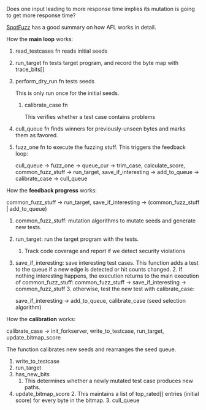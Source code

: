 Does one input leading to more response time implies its mutation is going to get more response time?

[SpotFuzz](https://www.mdpi.com/2079-9292/10/24/3142/htm) has a good summary on how AFL works in detail.

How the **main loop** works:



1. read_testcases fn reads initial seeds
2. run_target fn tests target program, and record the byte map with trace_bits[]
3. perform_dry_run fn tests seeds 

    This is only run once for the initial seeds.

    1. calibrate_case fn

        This verifies whether a test case contains problems

4. cull_queue fn finds winners for previously-unseen bytes and marks them as favored.
5. fuzz_one fn to execute the fuzzing stuff. This triggers the feedback loop:

	

	cull_queue -> fuzz_one -> queue_cur -> trim_case, calculate_score, common_fuzz_stuff -> run_target, save_if_interesting -> add_to_queue -> calibrate_case -> cull_queue



How the **feedback progress** works:

common_fuzz_stuff -> run_target, save_if_interesting -> (common_fuzz_stuff | add_to_queue)



1. common_fuzz_stuff: mutation algorithms to mutate seeds and generate new tests.
2. run_target: run the target program with the tests.
    1. Track code coverage and report if we detect security violations
3. save_if_interesting: save interesting test cases. This function adds a test to the queue if a new edge is detected or hit counts changed.
    2. If nothing interesting happens, the execution returns to the main execution of common_fuzz_stuff: common_fuzz_stuff -> save_if_interesting -> common_fuzz_stuff
    3. otherwise, test the new test with calibrate_case:

    save_if_interesting -> add_to_queue, calibrate_case (seed selection algorithm)




How the **calibration** works:

calibrate_case -> init_forkserver, write_to_testcase, run_target, update_bitmap_score

The function calibrates new seeds and rearranges the seed queue.



1. write_to_testcase
2. run_target
3. has_new_bits
    1. This determines whether a newly mutated test case produces new paths.
4. update_bitmap_score
    2. This maintains a list of top_rated[] entries (initial score) for every byte in the bitmap.
    3. cull_queue


